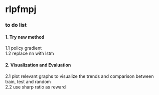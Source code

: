 # rlpfmpj

### to do list     
#### 1. Try new method
1.1 policy gradient        
1.2 replace nn with lstm

#### 2. Visualization and Evaluation
2.1 plot relevant graphs to visualize the trends and comparison between train, test and random        
2.2 use sharp ratio as reward
